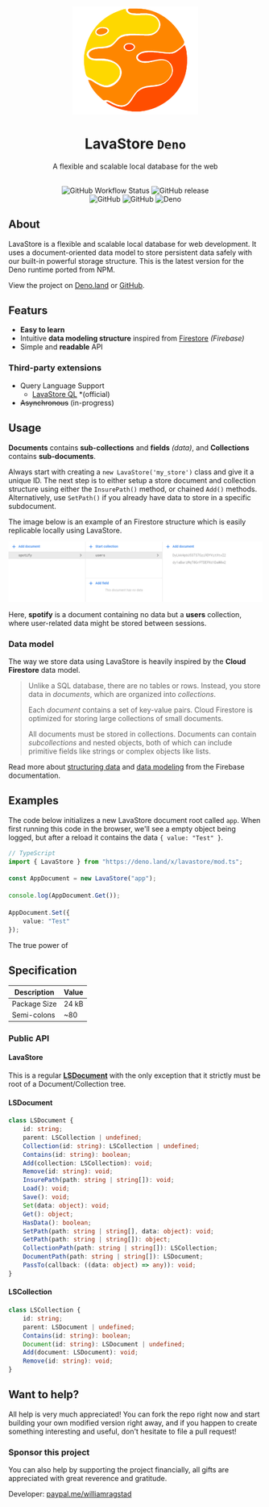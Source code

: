 <div align="center">
    <img src="./assets/logo.png" width="250px"/>
    <h1>LavaStore <code>Deno</code></h1>
    <p>A flexible and scalable local database for the web</p><br>
    <img alt="GitHub Workflow Status" src="https://img.shields.io/github/workflow/status/WilliamRagstad/LavaStore-Deno/Deno?style=flat-square&color=df5">
    <img alt="GitHub release" src="https://img.shields.io/github/release/WilliamRagstad/LavaStore-Deno?style=flat-square"/>
    <br/>
    <img alt="GitHub" src="https://img.shields.io/github/last-commit/WilliamRagstad/LavaStore-Deno?style=flat-square&color=f70">
    <img alt="GitHub" src="https://img.shields.io/github/contributors/WilliamRagstad/LavaStore-Deno?style=flat-square&color=f60">
	<img alt="Deno" src="https://img.shields.io/badge/deno-1.18.0+-yellow.svg?style=flat-square"/>
    <br/>
</div>







## About

LavaStore is a flexible and scalable local database for web development. It uses a document-oriented data model to store persistent data safely with our built-in powerful storage structure. This is the latest version for the Deno runtime ported from NPM.

View the project on [Deno.land](https://deno.land/x/lavastore) or [GitHub](https://github.com/WilliamRagstad/LavaStore-Deno).

## Featurs

- **Easy to learn**
- Intuitive **data modeling structure** inspired from [Firestore](https://firebase.google.com/docs/firestore/data-model) *(Firebase)*
- Simple and **readable** API

### Third-party extensions

- Query Language Support
  - [LavaStore QL](https://github.com/WilliamRagstad/LavaStore-QL) *(official)
- ~~Asynchronous~~ (in-progress)

## Usage

**Documents** contains **sub-collections** and **fields** *(data)*, and **Collections** contains **sub-documents**.

Always start with creating a `new LavaStore('my_store')` class and give it a unique ID. The next step is to either setup a store document and collection structure using either the `InsurePath()` method, or chained `Add()` methods. Alternatively, use `SetPath()` if you already have data to store in a specific subdocument.

The image below is an example of an Firestore structure which is easily replicable locally using LavaStore.

![Structure](assets/structure.png)

Here, **spotify** is a document containing no data but a **users** collection, where user-related data might be stored between sessions.

### Data model

The way we store data using LavaStore is heavily inspired by the **Cloud Firestore** data model.

> Unlike a SQL database, there are no tables or rows. Instead, you store data in *documents*, which are organized into *collections*.
>
> Each *document* contains a set of key-value pairs. Cloud Firestore is optimized for storing large collections of small documents.
>
> All documents must be stored in collections. Documents can contain *subcollections* and nested objects, both of which can include primitive fields like strings or complex objects like lists.

Read more about [structuring data](https://firebase.google.com/docs/firestore/manage-data/structure-data) and [data modeling](https://firebase.google.com/docs/firestore/data-model) from the Firebase documentation.




## Examples
The code below initializes a new LavaStore document root called `app`. When first running this code in the browser, we'll see a empty object being logged, but after a reload it contains the data `{ value: "Test" }`.

```typescript
// TypeScript
import { LavaStore } from "https://deno.land/x/lavastore/mod.ts";

const AppDocument = new LavaStore("app");

console.log(AppDocument.Get());

AppDocument.Set({
    value: "Test"
});
```

The true power of  

## Specification

| Description  | Value |
| ------------ | ----- |
| Package Size | 24 kB |
| Semi-colons  | ~80   |

### Public API

#### LavaStore

This is a regular [**LSDocument**](#LSDocument) with the only exception that it strictly must be root of a Document/Collection tree.

#### LSDocument

```typescript
class LSDocument {
    id: string;
    parent: LSCollection | undefined;
    Collection(id: string): LSCollection | undefined;
    Contains(id: string): boolean;
    Add(collection: LSCollection): void;
    Remove(id: string): void;
    InsurePath(path: string | string[]): void;
    Load(): void;
    Save(): void;
    Set(data: object): void;
    Get(): object;
    HasData(): boolean;
    SetPath(path: string | string[], data: object): void;
    GetPath(path: string | string[]): object;
    CollectionPath(path: string | string[]): LSCollection;
    DocumentPath(path: string | string[]): LSDocument;
    PassTo(callback: ((data: object) => any)): void;
}
```

#### LSCollection

```typescript
class LSCollection {
    id: string;
    parent: LSDocument | undefined;
    Contains(id: string): boolean;
    Document(id: string): LSDocument | undefined;
    Add(document: LSDocument): void;
    Remove(id: string): void;
}
```



## Want to help?

All help is very much appreciated! You can fork the repo right now and start building your own modified version right away, and if you happen to create something interesting and useful, don't hesitate to file a pull request!

### Sponsor this project

You can also help by supporting the project financially, all gifts are appreciated with great reverence and gratitude.

Developer: [paypal.me/williamragstad](http://paypal.me/williamragstad)
